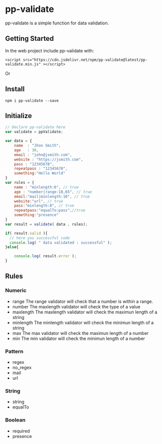 # pp-validate

pp-validate is a simple function for data validation.

## Getting Started

In the web project include pp-validate with:

```
<script src="https://cdn.jsdelivr.net/npm/pp-validate@latest/pp-validate.min.js" ></script>
```

Or

## Install

```console
npm i pp-validate --save
```
## Initialize

```javascript
// Declare pp-validate here
var validate = ppValidate;

var data = {
    name  : "Jhon Smith",
    age   : 30,
    email : "john@jsmith.com",
    website : "https://jsmith.com",
    pass : "12345678",
    repeatpass : "12345678",
    something:"Hello World"
}
var rules = {
    name : "minlength:6", // true
    age : "number|range:18,65", // true
    email:"mail|minlength:10", // true
    website:"url", // true
    pass:"minlength:8", // true
    repeatpass:"equalTo:pass",//true
    something:"presence"
}
var result = validate( data , rules);

if( result.valid ){
  // here you successful code
  console.log( " data validated : successful" );
}else{

    console.log( result.error );
}
```
## Rules

### Numeric
  * range
     The range validator will check that a number is within a range.
  * number
      The maxlength validator will check the type of a value
  * maxlength
      The maxlength validator will check the maximun length of a string
  * minlength
      The minlength validator will check the minimun length of a string
  * max
      The max validator will check the maximun length of a number
  * min
     The min validator will check the minimun length of a number

### Pattern
  * regex
  * no_regex
  * mail
  * url

### String
  * string
  * equalTo

### Boolean
  * required
  * presence
